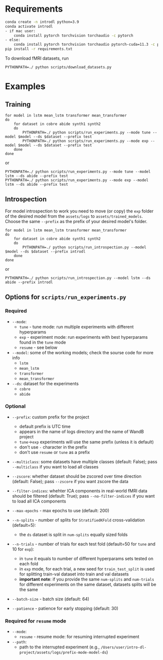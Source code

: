 # Requirements

```bash
conda create -n introdl python=3.9
conda activate introdl
- if mac user:
    conda install pytorch torchvision torchaudio -c pytorch
- else:
    conda install pytorch torchvision torchaudio pytorch-cuda=11.3 -c pytorch -c nvidia
pip install -r requirements.txt
```
To download fMRI datasets, run
```
PYTHONPATH=./ python scripts/download_datasets.py
```

# Examples
## Training
```
for model in lstm mean_lstm transformer mean_transformer
do
    for dataset in cobre abide synth1 synth2
    do
        PYTHONPATH=./ python scripts/run_experiments.py --mode tune --model $model --ds $dataset --prefix test
        PYTHONPATH=./ python scripts/run_experiments.py --mode exp --model $model --ds $dataset --prefix test
    done
done
```
or
```
PYTHONPATH=./ python scripts/run_experiments.py --mode tune --model lstm --ds abide --prefix test
PYTHONPATH=./ python scripts/run_experiments.py --mode exp --model lstm --ds abide --prefix test

```
## Introspection
For model introspection to work you need to move (or copy) the `exp` folder of the desired model from the `assets/logs` to `assets/trained_models`. Choose the same `--prefix` as the prefix of your desired model's folder.

```
for model in lstm mean_lstm transformer mean_transformer
do
    for dataset in cobre abide synth1 synth2
    do
        PYTHONPATH=./ python scripts/run_introspection.py --model $model --ds $dataset --prefix introdl
    done
done
```
or
```
PYTHONPATH=./ python scripts/run_introspection.py --model lstm --ds abide --prefix introdl
```
## Options for `scripts/run_experiments.py`

### Required
- `--mode`: 
    - `tune` - tune mode: run multiple experiments with different hyperparams
    - `exp` - experiment mode: run experiments with best hyperparams found in the `tune` mode
    - `resume` - see below
- `--model`: some of the working models; check the sourse code for more info
    - `lstm`
    - `mean_lstm`
    - `transformer`
    - `mean_transformer`
- `--ds`: dataset for the experiments
    - `cobre`
    - `abide`


### Optional
- `--prefix`: custom prefix for the project
    - default prefix is UTC time
    - appears in the name of logs directory and the name of WandB project
    - `tune`->`exp` experiments will use the same prefix (unless it is default)
    - don't use `-` character in the prefix
    - don't use `resume` or `tune` as a prefix

- `--multiclass`: some datasets have multiple classes (default: False); pass `--multiclass` if you want to load all classes

- `--zscore`: whether dataset should be zscored over time direction (default: False); pass `--zscore` if you want zscore the data

- `--filter-indices`: whehter ICA components in real-world fMRI data should be filtered (default: True); pass `--no-filter-indices` if you want to load all ICA components

- `--max-epochs` - max epochs to use (default: 200)

- `--n-splits` - number of splits for `StratifiedKFold` cross-validation (default=5):
    - the `ds` dataset is split in `num-splits` equally sized folds

- `--n-trials` - number of trials for each test fold (default=50 for `tune` and 10 for `exp`):
    - in `tune` it equals to number of different hyperparams sets tested on each fold
    - in `exp` mode, for each trial, a new seed for `train_test_split` is used for splitting train-val dataset into train and val datasets
    - **important note**: if you provide the same `num-splits` and `num-trials` for different experiments on the same dataset, datasets splits will be the same

- `--batch-size` - batch size (default: 64)
- `--patience` - patience for early stopping (default: 30)

### Required for `resume` mode
- `--mode`: 
    - `resume` - resume mode: for resuming interrupted experiment
- `--path`:
    - path to the interrupted experiment (e.g., `/Users/user/intro-dl-project/assets/logs/prefix-mode-model-ds`)

